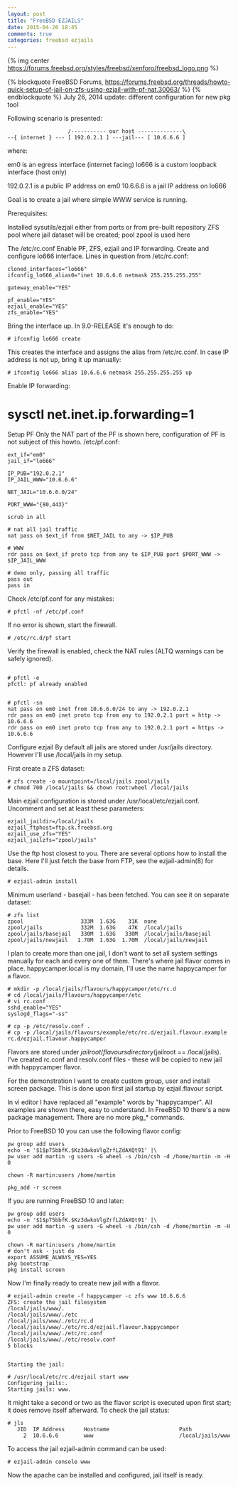 ```yaml
---
layout: post
title: "FreeBSD EZJAILS"
date: 2015-04-26 18:45
comments: true
categories: freebsd ezjails
---
```

{% img center https://forums.freebsd.org/styles/freebsd/xenforo/freebsd_logo.png %}

{% blockquote FreeBSD Forums, https://forums.freebsd.org/threads/howto-quick-setup-of-jail-on-zfs-using-ezjail-with-pf-nat.30063/ %}
{% endblockquote %}
July 26, 2014 update: different configuration for new pkg tool

Following scenario is presented: 

```
                   /----------- our host --------------\
--{ internet } --- [ 192.0.2.1 ] ---jail--- [ 10.6.6.6 ]

```

where:

em0 is an egress interface (internet facing) 
lo666 is a custom loopback interface (host only)

192.0.2.1 is a public IP address on em0
10.6.6.6 is a jail IP address on lo666

Goal is to create a jail where simple WWW service is running.

Prerequisites:

Installed sysutils/ezjail either from ports or from pre-built repository
ZFS pool where jail dataset will be created; pool zpool is used here

The /etc/rc.conf
Enable PF, ZFS, ezjail and IP forwarding. Create and configure lo666 interface. Lines in question from /etc/rc.conf:

```
cloned_interfaces="lo666"
ifconfig_lo666_alias0="inet 10.6.6.6 netmask 255.255.255.255"

gateway_enable="YES"

pf_enable="YES"
ezjail_enable="YES"
zfs_enable="YES"

```

Bring the interface up. In 9.0-RELEASE it's enough to do: 

```
# ifconfig lo666 create 

```
This creates the interface and assigns the alias from /etc/rc.conf. In case IP address is not up, bring it up manually: 

```
# ifconfig lo666 alias 10.6.6.6 netmask 255.255.255.255 up
```

Enable IP forwarding: 
# sysctl net.inet.ip.forwarding=1

Setup PF
Only the NAT part of the PF is shown here, configuration of PF is not subject of this howto. 
/etc/pf.conf:

```
ext_if="em0"
jail_if="lo666"

IP_PUB="192.0.2.1"
IP_JAIL_WWW="10.6.6.6"

NET_JAIL="10.6.6.0/24"

PORT_WWW="{80,443}"

scrub in all

# nat all jail traffic
nat pass on $ext_if from $NET_JAIL to any -> $IP_PUB

# WWW
rdr pass on $ext_if proto tcp from any to $IP_PUB port $PORT_WWW -> $IP_JAIL_WWW

# demo only, passing all traffic
pass out
pass in

```

Check /etc/pf.conf for any mistakes: 

```
# pfctl -nf /etc/pf.conf
```
If no error is shown, start the firewall. 

```
# /etc/rc.d/pf start

```
Verify the firewall is enabled, check the NAT rules (ALTQ warnings can be safely ignored). 
```

# pfctl -e
pfctl: pf already enabled


# pfctl -sn
nat pass on em0 inet from 10.6.6.0/24 to any -> 192.0.2.1
rdr pass on em0 inet proto tcp from any to 192.0.2.1 port = http -> 10.6.6.6
rdr pass on em0 inet proto tcp from any to 192.0.2.1 port = https -> 10.6.6.6
```


Configure ezjail
By default all jails are stored under /usr/jails directory. However I'll use /local/jails in my setup.

First create a ZFS dataset:

```
# zfs create -o mountpoint=/local/jails zpool/jails
# chmod 700 /local/jails && chown root:wheel /local/jails
```

Main ezjail configuration is stored under /usr/local/etc/ezjail.conf. Uncomment and set at least these parameters:

```
ezjail_jaildir=/local/jails
ezjail_ftphost=ftp.sk.freebsd.org
ezjail_use_zfs="YES"
ezjail_jailzfs="zpool/jails"
```


Use the ftp host closest to you. 
There are several options how to install the base. Here I'll just fetch the base from FTP, see the ezjail-admin(8) for details. 

```
# ezjail-admin install
```

Minimum userland - basejail - has been fetched. You can see it on separate dataset: 

```
# zfs list
zpool                  333M  1.63G    31K  none
zpool/jails            332M  1.63G    47K  /local/jails
zpool/jails/basejail   330M  1.63G   330M  /local/jails/basejail
zpool/jails/newjail   1.70M  1.63G  1.70M  /local/jails/newjail
```


I plan to create more than one jail, I don't want to set all system settings manually for each and every one of them. There's where jail flavor comes in place.
happycamper.local is my domain, I'll use the name happycamper for a flavor.

```
# mkdir -p /local/jails/flavours/happycamper/etc/rc.d
# cd /local/jails/flavours/happycamper/etc
# vi rc.conf
sshd_enable="YES"
syslogd_flags="-ss"

# cp -p /etc/resolv.conf .
# cp -p /local/jails/flavours/example/etc/rc.d/ezjail.flavour.example rc.d/ezjail.flavour.happycamper
```

Flavors are stored under $jailroot/flavours directory ($jailroot == /local/jails). I've created rc.conf and resolv.conf files - these will be copied to new jail with happycamper flavor.

For the demonstration I want to create custom group, user and install screen package. This is done upon first jail startup by ezjail.flavour script. 

In vi editor I have replaced all "example" words by "happycamper". All examples are shown there, easy to understand. In FreeBSD 10 there's a new package management. There are no more pkg_* commands. 

Prior to FreeBSD 10 you can use the following flavor config: 
```
pw group add users
echo -n '$1$p75bbfK.$Kz3dwkoVlgZrfLZdAXQt91' |\
pw user add martin -g users -G wheel -s /bin/csh -d /home/martin -m -H 0

chown -R martin:users /home/martin

pkg_add -r screen
```


If you are running FreeBSD 10 and later: 
```
pw group add users
echo -n '$1$p75bbfK.$Kz3dwkoVlgZrfLZdAXQt91' |\
pw user add martin -g users -G wheel -s /bin/csh -d /home/martin -m -H 0

chown -R martin:users /home/martin
# don't ask - just do
export ASSUME_ALWAYS_YES=YES
pkg bootstrap
pkg install screen
```

Now I'm finally ready to create new jail with a flavor. 

```
# ezjail-admin create -f happycamper -c zfs www 10.6.6.6
ZFS: create the jail filesystem
/local/jails/www/.
/local/jails/www/./etc
/local/jails/www/./etc/rc.d
/local/jails/www/./etc/rc.d/ezjail.flavour.happycamper
/local/jails/www/./etc/rc.conf
/local/jails/www/./etc/resolv.conf
5 blocks


Starting the jail:

# /usr/local/etc/rc.d/ezjail start www
Configuring jails:.
Starting jails: www.
```


It might take a second or two as the flavor script is executed upon first start; it does remove itself afterward. To check the jail status: 

```
# jls
   JID  IP Address      Hostname                      Path
     2  10.6.6.6        www                           /local/jails/www

```

To access the jail ezjail-admin command can be used:

```
# ezjail-admin console www
```

Now the apache can be installed and configured, jail itself is ready.
